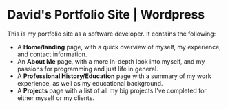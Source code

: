 # David's Portfolio Site | Wordpress

This is my portfolio site as a software developer. It contains the following:
- A **Home/landing** page, with a quick overview of myself, my experience, and contact information.
- An **About Me** page, with a more in-depth look into myself, and my passions for programming and just life in general.
- A **Professional History/Education** page with a summary of my work experience, as well as my educational background.
- A **Projects** page with a list of all my big projects I've completed for either myself or my clients.
